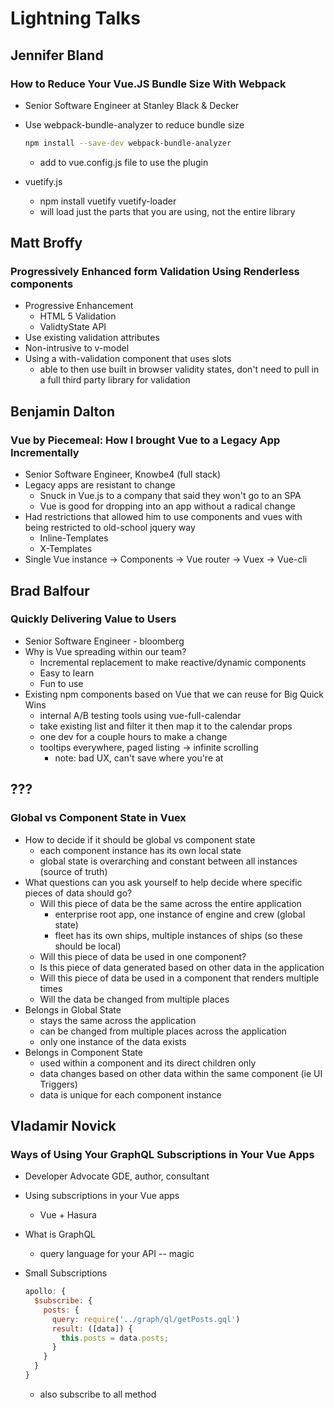 # Lightning Talks

## Jennifer Bland

### How to Reduce Your Vue.JS Bundle Size With Webpack

- Senior Software Engineer at Stanley Black & Decker
- Use webpack-bundle-analyzer to reduce bundle size

  ```bash
  npm install --save-dev webpack-bundle-analyzer
  ```

  - add to vue.config.js file to use the plugin
- vuetify.js
  - npm install vuetify vuetify-loader
  - will load just the parts that you are using, not the entire library

## Matt Broffy

### Progressively Enhanced form Validation Using Renderless components

- Progressive Enhancement
  - HTML 5 Validation
  - ValidtyState API
- Use existing validation attributes
- Non-intrusive to v-model
- Using a with-validation component that uses slots
  - able to then use built in browser validity states, don't need to pull in a full third party library for validation

## Benjamin Dalton

### Vue by Piecemeal: How I brought Vue to a Legacy App Incrementally

- Senior Software Engineer, Knowbe4 (full stack)
- Legacy apps are resistant to change
  - Snuck in Vue.js to a company that said they won't go to an SPA
  - Vue is good for dropping into an app without a radical change
- Had restrictions that allowed him to use components and vues with being restricted to old-school jquery way
  - Inline-Templates
  - X-Templates
- Single Vue instance -> Components -> Vue router -> Vuex -> Vue-cli

## Brad Balfour

### Quickly Delivering Value to Users

- Senior Software Engineer - bloomberg
- Why is Vue spreading within our team?
  - Incremental replacement to make reactive/dynamic components
  - Easy to learn
  - Fun to use
- Existing npm components based on Vue that we can reuse for Big Quick Wins
  - internal A/B testing tools using vue-full-calendar
  - take existing list and filter it then map it to the calendar props
  - one dev for a couple hours to make a change
  - tooltips everywhere, paged listing -> infinite scrolling
    - note: bad UX, can't save where you're at

## ???

### Global vs Component State in Vuex

- How to decide if it should be global vs component state
  - each component instance has its own local state
  - global state is overarching and constant between all instances (source of truth)
- What questions can you ask yourself to help decide where specific pieces of data should go?
  - Will this piece of data be the same across the entire application
    - enterprise root app, one instance of engine and crew (global state)
    - fleet has its own ships, multiple instances of ships (so these should be local)
  - Will this piece of data be used in one component?
  - Is this piece of data generated based on other data in the application
  - Will this piece of data be used in a component that renders multiple times
  - Will the data be changed from multiple places
- Belongs in Global State
  - stays the same across the application
  - can be changed from multiple places across the application
  - only one instance of the data exists
- Belongs in Component State
  - used within a component and its direct children only
  - data changes based on other data within the same component (ie UI Triggers)
  - data is unique for each component instance

## Vladamir Novick

### Ways of Using Your GraphQL Subscriptions in Your Vue Apps

- Developer Advocate GDE, author, consultant
- Using subscriptions in your Vue apps
  - Vue + Hasura
- What is GraphQL
  - query language for your API -- magic
- Small Subscriptions

  ```javascript
  apollo: {
    $subscribe: {
      posts: {
        query: require('../graph/ql/getPosts.gql')
        result: ([data]) {
          this.posts = data.posts;
        }
      }
    }
  }
  ```

  - also subscribe to all method
